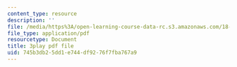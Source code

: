 ```yaml
---
content_type: resource
description: ''
file: /media/https%3A/open-learning-course-data-rc.s3.amazonaws.com/18-650-statistics-for-applications-fall-2016/745b3db25dd1e744df9276f7fba767a9_bFZ-0FH5hfs.pdf
file_type: application/pdf
resourcetype: Document
title: 3play pdf file
uid: 745b3db2-5dd1-e744-df92-76f7fba767a9
---
```

